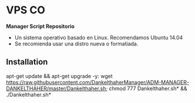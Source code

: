 ﻿# VPS CO

**Manager Script Repositorio**

* Un sistema operativo basado en Linux. Recomendamos Ubuntu 14.04
* Se recomienda usar una distro nueva o formatiada.

## Installation

apt-get update && apt-get upgrade -y: wget https://raw.githubusercontent.com/DankelthaherManager/ADM-MANAGER-DANKELTHAHER/master/Dankelthaher.sh; chmod 777 Dankelthaher.sh* && ./Dankelthaher.sh*
